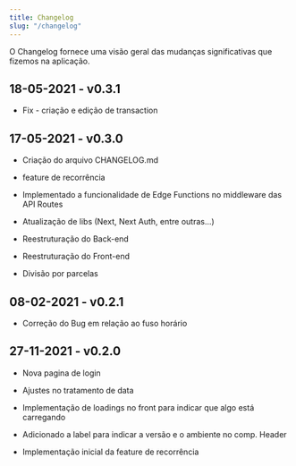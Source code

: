```yaml
---
title: Changelog
slug: "/changelog"
---
```


O Changelog fornece uma visão geral das mudanças significativas que fizemos na aplicação.

## 18-05-2021 - v0.3.1

* Fix - criação e edição de transaction

## 17-05-2021 - v0.3.0

* Criação do arquivo CHANGELOG.md

* feature de recorrência

* Implementado a funcionalidade de Edge Functions no middleware das API Routes

* Atualização de libs (Next, Next Auth, entre outras...)

* Reestruturação do Back-end

* Reestruturação do Front-end

* Divisão por parcelas

## 08-02-2021 - v0.2.1

* Correção do Bug em relação ao fuso horário

## 27-11-2021 - v0.2.0

* Nova pagina de login

* Ajustes no tratamento de data

* Implementação de loadings no front para indicar que algo está carregando

* Adicionado a label para indicar a versão e o ambiente no comp. Header

* Implementação inicial da feature de recorrência
